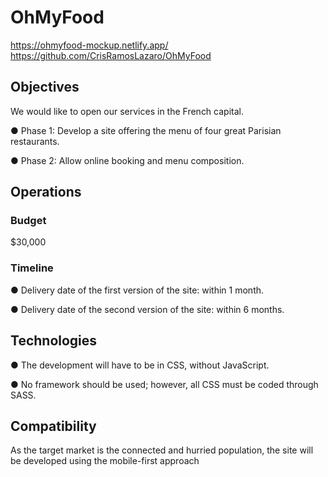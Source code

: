 # OhMyFood

https://ohmyfood-mockup.netlify.app/
https://github.com/CrisRamosLazaro/OhMyFood

## Objectives
We would like to open our services in the French capital.

● Phase 1: Develop a site offering the menu of four great Parisian restaurants.

● Phase 2: Allow online booking and menu composition.

## Operations
### Budget
$30,000

### Timeline

● Delivery date of the first version of the site: within 1 month.

● Delivery date of the second version of the site: within 6 months.

## Technologies

● The development will have to be in CSS, without JavaScript.

● No framework should be used; however, all CSS must be coded through SASS.

## Compatibility

As the target market is the connected and hurried population, the site will be developed
using the mobile-first approach
